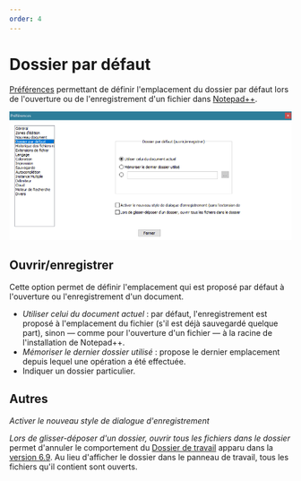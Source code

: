 ```yaml
---
order: 4
---
```


# Dossier par défaut

[Préférences](../preferences.md) permettant de définir l'emplacement du dossier par défaut lors de l'ouverture ou de l'enregistrement d'un fichier dans [Notepad++](../notepad++.md).

![Interface](./images/npp_settings_dir.png)

## Ouvrir/enregistrer

Cette option permet de définir l'emplacement qui est proposé par défaut à l'ouverture ou l'enregistrement d'un document.

- *Utiliser celui du document actuel* : par défaut, l'enregistrement est proposé à l'emplacement du fichier (s'il est déjà sauvegardé quelque part), sinon — comme pour l'ouverture d'un fichier — à la racine de l'installation de Notepad++.
- *Mémoriser le dernier dossier utilisé* : propose le dernier emplacement depuis lequel une opération a été effectuée.
- Indiquer un dossier particulier.

## Autres

*Activer le nouveau style de dialogue d'enregistrement*

*Lors de glisser-déposer d'un dossier, ouvrir tous les fichiers dans le dossier* permet d'annuler le comportement du [Dossier de travail](../dossier-de-travail.md) apparu dans la [version 6.9](../historique-des-versions.md). Au lieu d'afficher le dossier dans le panneau de travail, tous les fichiers qu'il contient sont ouverts.